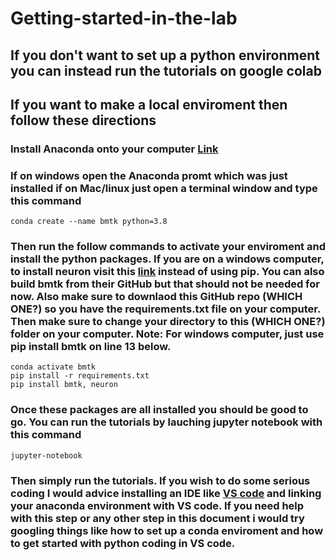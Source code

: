 # Getting-started-in-the-lab
## If you don't want to set up a python environment you can instead run the tutorials on google colab
## If you want to make a local enviroment then follow these directions
### Install Anaconda onto your computer [Link](https://www.anaconda.com/products/distribution)
### If on windows open the Anaconda promt which was just installed if on Mac/linux just open a terminal window and type this command
```
conda create --name bmtk python=3.8
```
### Then run the follow commands to activate your enviroment and install the python packages. If you are on a windows computer, to install neuron visit this [link](https://www.neuron.yale.edu/neuron/download) instead of using pip. You can also build bmtk from their GitHub but that should not be needed for now. Also make sure to downlaod this GitHub repo (WHICH ONE?) so you have the requirements.txt file on your computer. Then make sure to change your directory to this (WHICH ONE?) folder on your computer. Note: For windows computer, just use pip install bmtk on line 13 below.
```
conda activate bmtk
pip install -r requirements.txt
pip install bmtk, neuron
```
### Once these packages are all installed you should be good to go. You can run the tutorials by lauching jupyter notebook with this command
```
jupyter-notebook
```
### Then simply run the tutorials. If you wish to do some serious coding I would advice installing an IDE like [VS code](https://code.visualstudio.com/download) and linking your anaconda environment with VS code. If you need help with this step or any other step in this document i would try googling things like how to set up a conda enviroment and how to get started with python coding in VS code. 
